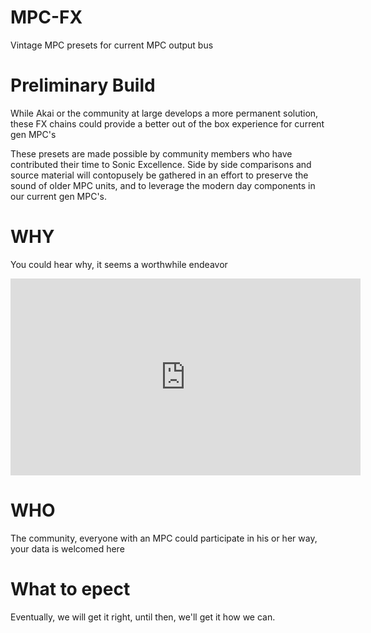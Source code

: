 # MPC-FX
Vintage MPC presets for current MPC output bus


# Preliminary Build
While Akai or the community at large develops a more permanent solution, these FX chains could provide a better out of the box experience for current gen MPC's 

These presets are made possible by community members who have contributed their time to Sonic Excellence. 
Side by side comparisons and source material will contopusely be gathered in an effort to preserve the sound of older MPC units, and to leverage the modern day components in our current gen MPC's. 

# WHY
You could hear why, it seems a worthwhile endeavor  
<iframe width="560" height="315" src="https://www.youtube.com/watch?v=Ypvipgu2n6s" frameborder="0" allowfullscreen></iframe>

# WHO
The community, everyone with an MPC could participate in his or her way, your data is welcomed here

# What to epect
Eventually, we will get it right, until then, we'll get it how we can. 
